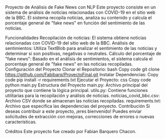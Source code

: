 Proyecto de Análisis de Fake News con NLP
Este proyecto consiste en un sistema de análisis de noticias relacionadas con COVID-19 en el sitio web de la BBC. El sistema recopila noticias, analiza su contenido y calcula el porcentaje general de "fake news" en función del sentimiento de las noticias.

Funcionalidades
Recopilación de noticias: El sistema obtiene noticias relacionadas con COVID-19 del sitio web de la BBC.
Análisis de sentimientos: Utiliza TextBlob para analizar el sentimiento de las noticias y determinar si son positivas, negativas o neutrales.
Cálculo del porcentaje de "fake news": Basado en el análisis de sentimientos, el sistema calcula el porcentaje general de "fake news" en las noticias recopiladas.
Configuración del Proyecto
Clonar el Repositorio:
bash
Copy code
git clone https://github.com/Fabibarq/ProyectoFinal.git
Instalar Dependencias:
Copy code
pip install -r requirements.txt
Ejecutar el Proyecto:
css
Copy code
python main.py
Estructura del Proyecto
main.py: Archivo principal del proyecto que contiene la lógica principal.
utils.py: Contiene funciones utilitarias para la recopilación y análisis de noticias.
noticias_covid_bbc.csv: Archivo CSV donde se almacenan las noticias recopiladas.
requirements.txt: Archivo que especifica las dependencias del proyecto.
Contribución
Si deseas contribuir a este proyecto, ¡eres bienvenido! Puedes enviar solicitudes de extracción con mejoras, correcciones de errores o nuevas características.

Créditos
Este proyecto fue creado por Fabian Barquero Chacon.